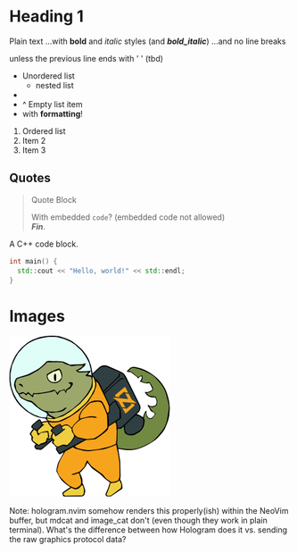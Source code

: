 # Heading 1

Plain text
...with **bold** and _italic_ styles (and **_bold_italic_**)
...and no line breaks

unless the previous line ends with '  ' (tbd)

- Unordered list
  - nested list
-
- ^ Empty list item
- with **formatting**!

1. Ordered list
1. Item 2
1. Item 3

## Quotes

> Quote Block
>
> With embedded `code`? (embedded code not allowed)\
> **_Fin_**.

A C++ code block.

```c++
int main() {
  std::cout << "Hello, world!" << std::endl;
}
```

# Images

![I Love Zig!](zig-zero.png)

Note: hologram.nvim somehow renders this properly(ish) within the NeoVim buffer,
but mdcat and image_cat don't (even though they work in plain terminal).
What's the difference between how Hologram does it vs. sending the raw graphics protocol data?
